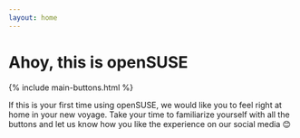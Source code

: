 ```yaml
---
layout: home
---
```

# Ahoy, this is openSUSE

{% include main-buttons.html %}

If this is your first time using openSUSE, we would like you to feel right at home in your new voyage. Take your time to familiarize yourself with all the buttons and let us know how you like the experience on our social media 😊
